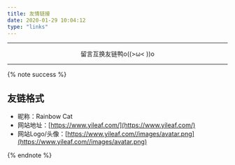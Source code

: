```yaml
---
title: 友情链接
date: 2020-01-29 10:04:12
type: "links"
---
```


<base href="/links/">

<link rel="stylesheet" href="link.css" type="text/css">

<div>
    <div class="links-content">
        <div class="link-navigation"></div>
    </div>
</div>

------

<div style="text-align:center;">
	<span class="with-love" id="animate1"><i class="fa fa-heart"></i></span>
	留言互换友链鸭o((>ω< ))o
	<span class="with-love" id="animate2"><i class="fa fa-heart"></i></span>
</div>

------

{% note success %}

## 友链格式

- 昵称：Rainbow Cat
- 网站地址：[https://www.yileaf.com/](https://www.yileaf.com/)
- 网站Logo/头像：[https://www.yileaf.com//images/avatar.png](https://www.yileaf.com//images/avatar.png)

{% endnote %}

<script src="link.js" type="text/javascript"></script>